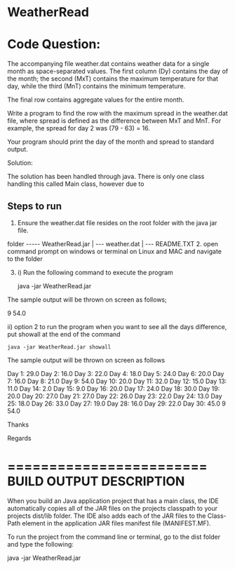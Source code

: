 # WeatherRead


Code Question:
=================
The accompanying file weather.dat contains weather data for a single month as space-separated values. The first column (Dy) contains the day of the month; the second (MxT) contains the maximum temperature for that day, while the third (MnT) contains the minimum temperature.

The final row contains aggregate values for the entire month.

Write a program to find the row with the maximum spread in the weather.dat file, where spread is defined as the difference between MxT and MnT. For example, the spread for day 2 was (79 - 63) = 16.

Your program should print the day of the month and spread to standard output.

Solution:

The solution has been handled through java.
There is only one class handling this called Main class, however due to 

Steps to run
---------------

1. Ensure the weather.dat file resides on the root folder with the java jar file.

folder ----- WeatherRead.jar
	     |
	     --- weather.dat
	     |
	     --- README.TXT
2. open command prompt on windows or terminal on Linux and MAC and navigate to the folder

3. i) Run the following command to execute the program

	java -jar WeatherRead.jar

The sample output will be thrown on screen as follows;

   9 54.0

ii) option 2 to run the program when you want to see all the days difference, put showall at the end 
of the command

	java -jar WeatherRead.jar showall

The sample output will be thrown on screen as follows

Day 1: 29.0
Day 2: 16.0
Day 3: 22.0
Day 4: 18.0
Day 5: 24.0
Day 6: 20.0
Day 7: 16.0
Day 8: 21.0
Day 9: 54.0
Day 10: 20.0
Day 11: 32.0
Day 12: 15.0
Day 13: 11.0
Day 14: 2.0
Day 15: 9.0
Day 16: 20.0
Day 17: 24.0
Day 18: 30.0
Day 19: 20.0
Day 20: 27.0
Day 21: 27.0
Day 22: 26.0
Day 23: 22.0
Day 24: 13.0
Day 25: 18.0
Day 26: 33.0
Day 27: 19.0
Day 28: 16.0
Day 29: 22.0
Day 30: 45.0
9 54.0

Thanks

Regards

========================
BUILD OUTPUT DESCRIPTION
========================

When you build an Java application project that has a main class, the IDE
automatically copies all of the JAR
files on the projects classpath to your projects dist/lib folder. The IDE
also adds each of the JAR files to the Class-Path element in the application
JAR files manifest file (MANIFEST.MF).

To run the project from the command line or terminal, go to the dist folder and
type the following:

java -jar WeatherRead.jar 